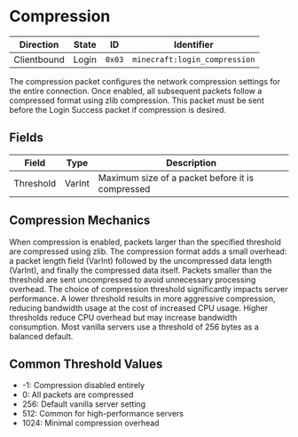 # Compression
| Direction   | State | ID     | Identifier                    |
| ----------- | ----- | ------ | ----------------------------- |
| Clientbound | Login | `0x03` | `minecraft:login_compression` |

The compression packet configures the network compression settings for the entire connection. Once enabled, all subsequent packets follow a compressed format using zlib compression. This packet must be sent before the Login Success packet if compression is desired.

## Fields
| Field | Type | Description |
| ----- | ---- | ----------- |
| Threshold | VarInt | Maximum size of a packet before it is compressed |

## Compression Mechanics
When compression is enabled, packets larger than the specified threshold are compressed using zlib. The compression format adds a small overhead: a packet length field (VarInt) followed by the uncompressed data length (VarInt), and finally the compressed data itself. Packets smaller than the threshold are sent uncompressed to avoid unnecessary processing overhead. The choice of compression threshold significantly impacts server performance. A lower threshold results in more aggressive compression, reducing bandwidth usage at the cost of increased CPU usage. Higher thresholds reduce CPU overhead but may increase bandwidth consumption. Most vanilla servers use a threshold of 256 bytes as a balanced default.

## Common Threshold Values
* -1: Compression disabled entirely
* 0: All packets are compressed
* 256: Default vanilla server setting
* 512: Common for high-performance servers
* 1024: Minimal compression overhead